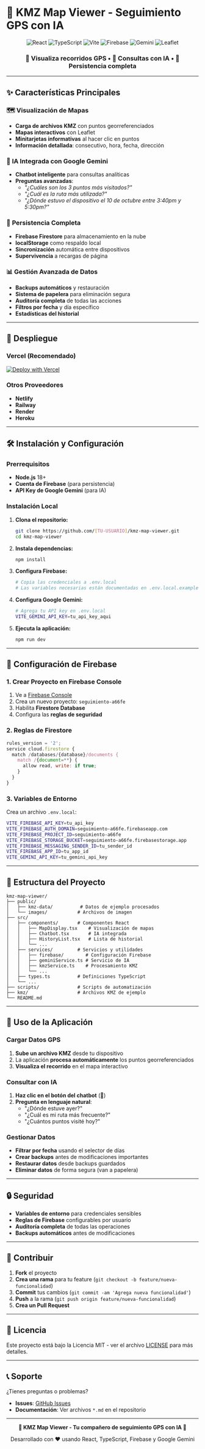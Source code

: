 # 🚗 KMZ Map Viewer - Seguimiento GPS con IA

<div align="center">
  <img src="https://img.shields.io/badge/React-19.2.0-blue.svg" alt="React"/>
  <img src="https://img.shields.io/badge/TypeScript-5.8.2-blue.svg" alt="TypeScript"/>
  <img src="https://img.shields.io/badge/Vite-6.2.0-yellow.svg" alt="Vite"/>
  <img src="https://img.shields.io/badge/Firebase-12.3.0-orange.svg" alt="Firebase"/>
  <img src="https://img.shields.io/badge/Google%20Gemini-1.22.0-green.svg" alt="Gemini"/>
  <img src="https://img.shields.io/badge/Leaflet-Interactive%20Maps-green.svg" alt="Leaflet"/>
</div>

<div align="center">
  <h3>📍 Visualiza recorridos GPS • 🤖 Consultas con IA • 💾 Persistencia completa</h3>
</div>

---

## ✨ Características Principales

### 🗺️ **Visualización de Mapas**
- **Carga de archivos KMZ** con puntos georreferenciados
- **Mapas interactivos** con Leaflet
- **Minitarjetas informativas** al hacer clic en puntos
- **Información detallada**: consecutivo, hora, fecha, dirección

### 🤖 **IA Integrada con Google Gemini**
- **Chatbot inteligente** para consultas analíticas
- **Preguntas avanzadas**:
  - *"¿Cuáles son los 3 puntos más visitados?"*
  - *"¿Cuál es la ruta más utilizada?"*
  - *"¿Dónde estuvo el dispositivo el 10 de octubre entre 3:40pm y 5:30pm?"*

### 💾 **Persistencia Completa**
- **Firebase Firestore** para almacenamiento en la nube
- **localStorage** como respaldo local
- **Sincronización** automática entre dispositivos
- **Supervivencia** a recargas de página

### 📊 **Gestión Avanzada de Datos**
- **Backups automáticos** y restauración
- **Sistema de papelera** para eliminación segura
- **Auditoría completa** de todas las acciones
- **Filtros por fecha** y día específico
- **Estadísticas del historial**

---

## 🚀 Despliegue

### **Vercel (Recomendado)**
[![Deploy with Vercel](https://vercel.com/button)](https://vercel.com/new/clone?repository-url=https://github.com/[TU-USUARIO]/kmz-map-viewer)

### **Otros Proveedores**
- **Netlify**
- **Railway**
- **Render**
- **Heroku**

---

## 🛠️ Instalación y Configuración

### **Prerrequisitos**
- **Node.js** 18+
- **Cuenta de Firebase** (para persistencia)
- **API Key de Google Gemini** (para IA)

### **Instalación Local**

1. **Clona el repositorio:**
   ```bash
   git clone https://github.com/[TU-USUARIO]/kmz-map-viewer.git
   cd kmz-map-viewer
   ```

2. **Instala dependencias:**
   ```bash
   npm install
   ```

3. **Configura Firebase:**
   ```bash
   # Copia las credenciales a .env.local
   # Las variables necesarias están documentadas en .env.local.example
   ```

4. **Configura Google Gemini:**
   ```bash
   # Agrega tu API key en .env.local
   VITE_GEMINI_API_KEY=tu_api_key_aqui
   ```

5. **Ejecuta la aplicación:**
   ```bash
   npm run dev
   ```

---

## 🔧 Configuración de Firebase

### **1. Crear Proyecto en Firebase Console**
1. Ve a [Firebase Console](https://console.firebase.google.com/)
2. Crea un nuevo proyecto: `seguimiento-a66fe`
3. Habilita **Firestore Database**
4. Configura las **reglas de seguridad**

### **2. Reglas de Firestore**
```javascript
rules_version = '2';
service cloud.firestore {
  match /databases/{database}/documents {
    match /{document=**} {
      allow read, write: if true;
    }
  }
}
```

### **3. Variables de Entorno**
Crea un archivo `.env.local`:
```bash
VITE_FIREBASE_API_KEY=tu_api_key
VITE_FIREBASE_AUTH_DOMAIN=seguimiento-a66fe.firebaseapp.com
VITE_FIREBASE_PROJECT_ID=seguimiento-a66fe
VITE_FIREBASE_STORAGE_BUCKET=seguimiento-a66fe.firebasestorage.app
VITE_FIREBASE_MESSAGING_SENDER_ID=tu_sender_id
VITE_FIREBASE_APP_ID=tu_app_id
VITE_GEMINI_API_KEY=tu_gemini_api_key
```

---

## 📁 Estructura del Proyecto

```
kmz-map-viewer/
├── public/
│   ├── kmz-data/          # Datos de ejemplo procesados
│   └── images/           # Archivos de imagen
├── src/
│   ├── components/       # Componentes React
│   │   ├── MapDisplay.tsx    # Visualización de mapas
│   │   ├── Chatbot.tsx       # IA integrada
│   │   ├── HistoryList.tsx   # Lista de historial
│   │   └── ...
│   ├── services/         # Servicios y utilidades
│   │   ├── firebase/        # Configuración Firebase
│   │   ├── geminiService.ts # Servicio de IA
│   │   ├── kmzService.ts    # Procesamiento KMZ
│   │   └── ...
│   ├── types.ts          # Definiciones TypeScript
│   └── ...
├── scripts/              # Scripts de automatización
├── kmz/                  # Archivos KMZ de ejemplo
└── README.md
```

---

## 🎯 Uso de la Aplicación

### **Cargar Datos GPS**
1. **Sube un archivo KMZ** desde tu dispositivo
2. La aplicación **procesa automáticamente** los puntos georreferenciados
3. **Visualiza el recorrido** en el mapa interactivo

### **Consultar con IA**
1. **Haz clic en el botón del chatbot** (🤖)
2. **Pregunta en lenguaje natural**:
   - "¿Dónde estuve ayer?"
   - "¿Cuál es mi ruta más frecuente?"
   - "¿Cuántos puntos visité hoy?"

### **Gestionar Datos**
- **Filtrar por fecha** usando el selector de días
- **Crear backups** antes de modificaciones importantes
- **Restaurar datos** desde backups guardados
- **Eliminar datos** de forma segura (van a papelera)

---

## 🔒 Seguridad

- **Variables de entorno** para credenciales sensibles
- **Reglas de Firebase** configurables por usuario
- **Auditoría completa** de todas las operaciones
- **Backups automáticos** antes de modificaciones

---

## 🤝 Contribuir

1. **Fork** el proyecto
2. **Crea una rama** para tu feature (`git checkout -b feature/nueva-funcionalidad`)
3. **Commit** tus cambios (`git commit -am 'Agrega nueva funcionalidad'`)
4. **Push** a la rama (`git push origin feature/nueva-funcionalidad`)
5. **Crea un Pull Request**

---

## 📄 Licencia

Este proyecto está bajo la Licencia MIT - ver el archivo [LICENSE](LICENSE) para más detalles.

---

## 📞 Soporte

¿Tienes preguntas o problemas?

- **Issues**: [GitHub Issues](https://github.com/[TU-USUARIO]/kmz-map-viewer/issues)
- **Documentación**: Ver archivos `*.md` en el repositorio

---

<div align="center">
  <p><strong>🚗 KMZ Map Viewer - Tu compañero de seguimiento GPS con IA 🤖</strong></p>
  <p>Desarrollado con ❤️ usando React, TypeScript, Firebase y Google Gemini</p>
</div>
